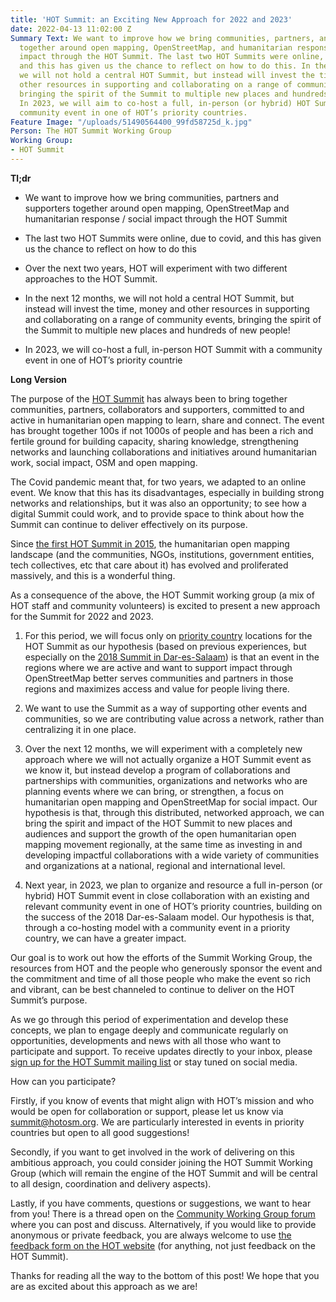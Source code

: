 ```yaml
---
title: 'HOT Summit: an Exciting New Approach for 2022 and 2023'
date: 2022-04-13 11:02:00 Z
Summary Text: We want to improve how we bring communities, partners, and supporters
  together around open mapping, OpenStreetMap, and humanitarian response / social
  impact through the HOT Summit. The last two HOT Summits were online, due to Covid,
  and this has given us the chance to reflect on how to do this. In the next 12 months,
  we will not hold a central HOT Summit, but instead will invest the time, money and
  other resources in supporting and collaborating on a range of community events,
  bringing the spirit of the Summit to multiple new places and hundreds of new people!
  In 2023, we will aim to co-host a full, in-person (or hybrid) HOT Summit with a
  community event in one of HOT’s priority countries.
Feature Image: "/uploads/51490564400_99fd58725d_k.jpg"
Person: The HOT Summit Working Group
Working Group:
- HOT Summit
---
```


**Tl;dr**

* We want to improve how we bring communities, partners and supporters together around open mapping, OpenStreetMap and humanitarian response / social impact through the HOT Summit

* The last two HOT Summits were online, due to covid, and this has given us the chance to reflect on how to do this

* Over the next two years, HOT will experiment with two different approaches to the HOT Summit.

* In the next 12 months, we will not hold a central HOT Summit, but instead will invest the time, money and other resources in supporting and collaborating on a range of community events, bringing the spirit of the Summit to multiple new places and hundreds of new people!

* In 2023, we will co-host a full, in-person HOT Summit with a community event in one of HOT’s priority countrie

**Long  Version**

The purpose of the [HOT Summit](https://summit.hotosm.org/) has always been to bring together communities, partners, collaborators and supporters, committed to and active in humanitarian open mapping to learn, share and connect. The event has brought together 100s if not 1000s of people and has been a rich and fertile ground for building capacity, sharing knowledge, strengthening networks and launching collaborations and initiatives around humanitarian work, social impact, OSM and open mapping.

The Covid pandemic meant that, for two years, we adapted to an online event. We know that this has its disadvantages, especially in building strong networks and relationships, but it was also an opportunity; to see how a digital Summit could work, and to provide space to think about how the Summit can continue to deliver effectively on its purpose.

Since [the first HOT Summit in 2015](http://summit2015.hotosm.org/), the humanitarian open mapping landscape (and the communities, NGOs, institutions, government entities, tech collectives, etc that care about it) has evolved and proliferated massively, and this is a wonderful thing.

As a consequence of the above, the HOT Summit working group (a mix of HOT staff and community volunteers) is excited to present a new approach for the Summit for 2022 and 2023.

1. For this period, we will focus only on [priority country](https://wiki.openstreetmap.org/wiki/Humanitarian_OSM_Team/Priority_countries) locations for the HOT Summit as our hypothesis (based on previous experiences, but especially on the [2018 Summit in Dar-es-Salaam](http://summit2018.hotosm.org/)) is that an event in the regions where we are active and want to support impact through OpenStreetMap better serves communities and partners in those regions and maximizes access and value for people living there.

2. We want to use the Summit as a way of supporting other events and communities, so we are contributing value across a network, rather than centralizing it in one place.

3. Over the next 12 months, we will experiment with a completely new approach where we will not actually organize a HOT Summit event as we know it, but instead develop a program of collaborations and partnerships with communities, organizations and networks who are planning events where we can bring, or strengthen, a focus on humanitarian open mapping and OpenStreetMap for social impact. Our hypothesis is that, through this distributed, networked approach, we can bring the spirit and impact of the HOT Summit to new places and audiences and support the growth of the open humanitarian open mapping movement regionally, at the same time as investing in and developing impactful collaborations with a wide variety of communities and organizations at a national, regional and international level.

4. Next year, in 2023, we plan to organize and resource a full in-person (or hybrid) HOT Summit event in close collaboration with an existing and relevant community event in one of HOT’s priority countries, building on the success of the 2018 Dar-es-Salaam model. Our hypothesis is that, through a co-hosting model with a community event in a priority country, we can have a greater impact.

Our goal is to work out how the efforts of the Summit Working Group, the resources from HOT and the people who generously sponsor the event and the commitment and time of all those people who make the event so rich and vibrant, can be best channeled to continue to deliver on the HOT Summit’s purpose.

As we go through this period of experimentation and develop these concepts, we plan to engage deeply and communicate regularly on opportunities, developments and news with all those who want to participate and support. To receive updates directly to your inbox, please [sign up for the HOT Summit mailing list](http://eepurl.com/hZb44r) or stay tuned on social media.

How can you participate?

Firstly, if you know of events that might align with HOT’s mission and who would be open for collaboration or support, please let us know via [summit@hotosm.org](mailto:summit@hotosm.org). We are particularly interested in events in priority countries but open to all good suggestions!

Secondly, if you want to get involved in the work of delivering on this ambitious approach, you could consider joining the HOT Summit Working Group (which will remain the engine of the HOT Summit and will be central to all design, coordination and delivery aspects).

Lastly, if you have comments, questions or suggestions, we want to hear from you! There is a thread open on the [Community Working Group forum](https://loomio.hotosm.org/s/aFxjmA5Z) where you can post and discuss. Alternatively, if you would like to provide anonymous or private feedback, you are always welcome to use [the feedback form on the HOT website](https://www.hotosm.org/feedback) (for anything, not just feedback on the HOT Summit).

Thanks for reading all the way to the bottom of this post! We hope that you are as excited about this approach as we are!